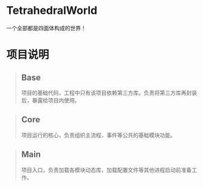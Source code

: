 # TetrahedralWorld
一个全部都是四面体构成的世界！

# 项目说明

> ## Base 
> 项目的基础代码，工程中只有该项目依赖第三方库。负责将第三方库再封装后，暴露给项目内使用。

> ## Core 
> 项目运行的核心，负责组织主流程，事件等公共的基础模块功能。

> ## Main 
> 项目入口，负责加载各模块动态库，加载配置文件等其他进程启动前准备工作。


